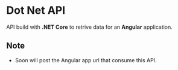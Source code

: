 # Dot Net API

API build with **.NET Core** to retrive data for an **Angular** application.

## Note

* Soon will post the Angular app url that consume this API.